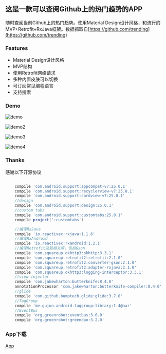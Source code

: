 ## 这是一款可以查阅Github上的热门趋势的APP

随时查阅当前Github上的热门趋势。使用Material Design设计风格，和流行的MVP+Retrofit+RxJava框架。数据抓取自[https://github.com/trending](https://github.com/trending)

### Features

- Material Design设计风格
- MVP结构
- 使用Retrofit网络请求
- 多种内置皮肤可以切换
- 可订阅常见编程语言
- 支持搜索

### Demo

![demo](http://pp.myapp.com/ma_pic2/0/shot_52402110_1_1487174558/550)

![demo2](http://pp.myapp.com/ma_pic2/0/shot_52402110_2_1487174558/550)

![demo3](http://pp.myapp.com/ma_pic2/0/shot_52402110_3_1487174558/550)

![demo4](http://pp.myapp.com/ma_pic2/0/shot_52402110_4_1487174558/550)

### Thanks

感谢以下开源协议

```groovy

    compile 'com.android.support:appcompat-v7:25.0.1'
    compile 'com.android.support:recyclerview-v7:25.0.1'
    compile 'com.android.support:cardview-v7:25.0.1'
    //design
    compile 'com.android.support:design:25.0.1'
    //custom tabs
    compile 'com.android.support:customtabs:25.0.1'
    compile project(':customtabs')

    //编译RxJava
    compile 'io.reactivex:rxjava:1.1.6'
    //编译RxAndroid
    compile 'io.reactivex:rxandroid:1.2.1'
    //编译Retrofit及其相关库，包括Gson
    compile 'com.squareup.okhttp3:okhttp:3.3.1'
    compile 'com.squareup.retrofit2:retrofit:2.1.0'
    compile 'com.squareup.retrofit2:converter-gson:2.1.0'
    compile 'com.squareup.retrofit2:adapter-rxjava:2.1.0'
    compile 'com.squareup.okhttp3:logging-interceptor:3.3.1'
    //view injector
    compile 'com.jakewharton:butterknife:8.4.0'
    annotationProcessor 'com.jakewharton:butterknife-compiler:8.4.0'
    //glide
    compile 'com.github.bumptech.glide:glide:3.7.0'
    //TagGroup
    compile 'me.gujun.android.taggroup:library:1.4@aar'
    //EventBus
    compile 'org.greenrobot:eventbus:3.0.0'
    compile 'org.greenrobot:greendao:3.2.0'
```
### App下载
[App](http://sj.qq.com/myapp/detail.htm?apkName=net.angrycode.wehub)

